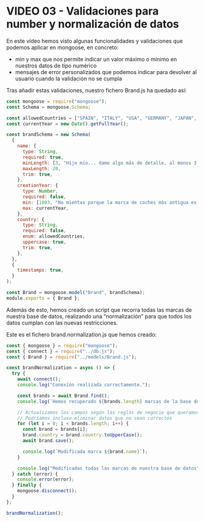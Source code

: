 # VIDEO 03 - Validaciones para number y normalización de datos

En este vídeo hemos visto algunas funcionalidades y validaciones que podemos aplicar en mongoose, en concreto:

- min y max que nos permite indicar un valor máximo o mínimo en nuestros datos de tipo numérico
- mensajes de error personalizados que podemos indicar para devolver al usuario cuando la validación no se cumpla

Tras añadir estas validaciones, nuestro fichero Brand.js ha quedado así:

```jsx
const mongoose = require("mongoose");
const Schema = mongoose.Schema;

const allowedCountries = ["SPAIN", "ITALY", "USA", "GERMANY", "JAPAN", "FRANCE"];
const currentYear = new Date().getFullYear();

const brandSchema = new Schema(
  {
    name: {
      type: String,
      required: true,
      minLength: [3, "Hijo mío... dame algo más de detalle, al menos 3 letras para el nombre"],
      maxLength: 20,
      trim: true,
    },
    creationYear: {
      type: Number,
      required: false,
      min: [1803, "No mientas porque la marca de coches más antigua es Peugeot y se creó en 1803"],
      max: currentYear,
    },
    country: {
      type: String,
      required: false,
      enum: allowedCountries,
      uppercase: true,
      trim: true,
    },
  },
  {
    timestamps: true,
  }
);

const Brand = mongoose.model("Brand", brandSchema);
module.exports = { Brand };
```

Además de esto, hemos creado un script que recorra todas las marcas de nuestra base de datos, realizando una “normalización” para que todos los datos cumplan con las nuevas restricciones.

Este es el fichero brand.normalization.js que hemos creado:

```jsx
const { mongoose } = require("mongoose");
const { connect } = require("../db.js");
const { Brand } = require("../models/Brand.js");

const brandNormalization = async () => {
  try {
    await connect();
    console.log("Conexíón realizada correctamente.");

    const brands = await Brand.find();
    console.log(`Hemos recuperado ${brands.length} marcas de la base de datos`);

    // Actualizamos los campos según las reglas de negocio que queramos
    // Podríamos incluso eliminar datos que no sean correctos
    for (let i = 0; i < brands.length; i++) {
      const brand = brands[i];
      brand.country = brand.country.toUpperCase();
      await brand.save();

      console.log(`Modificada marca ${brand.name}`);
    }

    console.log("Modificadas todas las marcas de nuestra base de datos");
  } catch (error) {
    console.error(error);
  } finally {
    mongoose.disconnect();
  }
};

brandNormalization();
```
